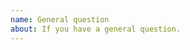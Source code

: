 ```yaml
---
name: General question
about: If you have a general question.
---
```

<!--
    Your feedback and support is greatly appreciated, thanks for contributing!
-->
